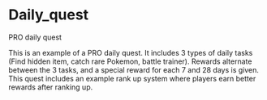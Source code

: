 # Daily_quest
PRO daily quest

This is an example of a PRO daily quest.
It includes 3 types of daily tasks (Find hidden item, catch rare Pokemon, battle trainer).
Rewards alternate between the 3 tasks, and a special reward for each 7 and 28 days is given.
This quest includes an example rank up system where players earn better rewards after ranking up.
